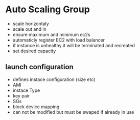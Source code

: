 # Auto Scaling Group
- scale horizontaly
- scale out and in
- ensure maximum and minimum ec2s
- automaticly register EC2 with load balancer
- if instance is unhealthy it will be terminated and recreated
- set desired capacity
## launch configuration
- defines instace configuration (size etc)
- AMI
- instace Type
- key pair
- SGs
- block device mapping
- can not be modified but must be swaped if already in use